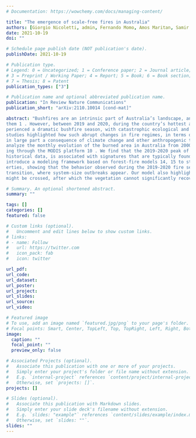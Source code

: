 ```yaml
---
# Documentation: https://wowchemy.com/docs/managing-content/

title: "The emergence of scale-free fires in Australia"
authors: [Giorgio Nicoletti, admin, Fernando Momo, Amos Maritan, Samir Suweis]
date: 2021-10-19
doi: ""

# Schedule page publish date (NOT publication's date).
publishDate: 2021-10-19

# Publication type.
# Legend: 0 = Uncategorized; 1 = Conference paper; 2 = Journal article;
# 3 = Preprint / Working Paper; 4 = Report; 5 = Book; 6 = Book section;
# 7 = Thesis; 8 = Patent
publication_types: ["3"]

# Publication name and optional abbreviated publication name.
publication: "In Review Nature Communications"
publication_short: "arXiv:2110.10014 [cond-mat]"

abstract: "Bushfires are an intrinsic part of Australia’s landscape, and its natural ecosystems have evolved to coexist with
them 1 . However, between 2019 and 2020, during the country’s hottest and driest year on record, Australia ex-
perienced a dramatic bushfire season, with catastrophic ecological and environmental consequences 2–5 . Several
studies highlighted how such abrupt changes in fire regimes, in terms of size and spreading, may have been
in large part a consequence of climate change and other anthropogenic transformations 5–9 . In this work, we
analyze the monthly evolution of the burned area in Australia from 2000 to 2020, obtained via satellite imag-
ing through the MODIS platform 10 . We find that the 2019-2020 peak of the burned area, the highest of the
historical data, is associated with signatures that are typically found near tipping and critical points 11–13 . We
introduce a modeling framework based on forest-fire models 14, 15 to study these emergent fire outbreaks prop-
erties, showing that the behavior observed during the 2019-2020 fire season matches the one of a percolation
transition, where system-size outbreaks appear. Our model also highlights that a second type of critical point
might be crossed, after which the vegetation cannot significantly recover anymore."

# Summary. An optional shortened abstract.
summary: ""

tags: []
categories: []
featured: false

# Custom links (optional).
#   Uncomment and edit lines below to show custom links.
# links:
# - name: Follow
#   url: https://twitter.com
#   icon_pack: fab
#   icon: twitter

url_pdf:
url_code:
url_dataset:
url_poster:
url_project:
url_slides:
url_source:
url_video:

# Featured image
# To use, add an image named `featured.jpg/png` to your page's folder. 
# Focal points: Smart, Center, TopLeft, Top, TopRight, Left, Right, BottomLeft, Bottom, BottomRight.
image:
  caption: ""
  focal_point: ""
  preview_only: false

# Associated Projects (optional).
#   Associate this publication with one or more of your projects.
#   Simply enter your project's folder or file name without extension.
#   E.g. `internal-project` references `content/project/internal-project/index.md`.
#   Otherwise, set `projects: []`.
projects: []

# Slides (optional).
#   Associate this publication with Markdown slides.
#   Simply enter your slide deck's filename without extension.
#   E.g. `slides: "example"` references `content/slides/example/index.md`.
#   Otherwise, set `slides: ""`.
slides: ""
---
```

